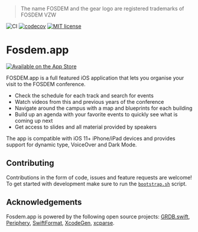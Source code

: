 > The name FOSDEM and the gear logo are registered trademarks of FOSDEM VZW

![CI](https://github.com/mttcrsp/fosdem/workflows/CI/badge.svg)
[![codecov](https://codecov.io/gh/mttcrsp/fosdem/branch/master/graph/badge.svg?token=fKaqxmEQC7)](https://codecov.io/gh/mttcrsp/fosdem)
[![MIT license](https://img.shields.io/badge/license-MIT-lightgrey.svg)](https://raw.githubusercontent.com/wikimedia/wikipedia-ios/develop/LICENSE.txt)

# Fosdem.app

[![Available on the App Store](http://cl.ly/WouG/Download_on_the_App_Store_Badge_US-UK_135x40.svg)](https://fosdem.org)

FOSDEM.app is a full featured iOS application that lets you organise your visit to the FOSDEM conference.

- Check the schedule for each track and search for events
- Watch videos from this and previous years of the conference
- Navigate around the campus with a map and blueprints for each building
- Build up an agenda with your favorite events to quickly see what is coming up next
- Get access to slides and all material provided by speakers

The app is compatible with iOS 11+ iPhone/iPad devices and provides support for dynamic type, VoiceOver and Dark Mode.

## Contributing

Contributions in the form of code, issues and feature requests are welcome! To get started with development make sure to run the [`bootstrap.sh`](https://github.com/mttcrsp/fosdem/blob/master/bootstrap.sh) script.

## Acknowledgements

Fosdem.app is powered by the following open source projects: [GRDB.swift](https://github.com/groue/GRDB.swift), [Periphery](https://github.com/peripheryapp/periphery), [SwiftFormat](https://github.com/nicklockwood/SwiftFormat), [XcodeGen](https://github.com/yonaskolb/XcodeGen), [xcparse](https://github.com/ChargePoint/xcparse).
